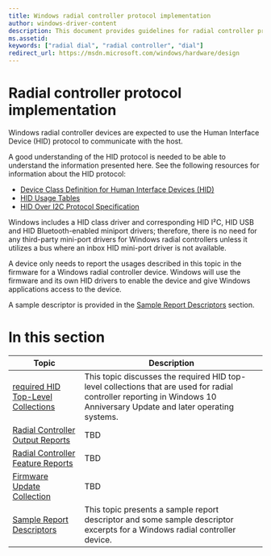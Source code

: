```yaml
---
title: Windows radial controller protocol implementation
author: windows-driver-content
description: This document provides guidelines for radial controller protocol implementation. Windows radial controller devices are expected to use the Human Interface Device (HID) protocol to communicate with the host.
ms.assetid:
keywords: ["radial dial", "radial controller", "dial"]
redirect_url: https://msdn.microsoft.com/windows/hardware/design
---
```


# Radial controller protocol implementation

Windows radial controller devices are expected to use the Human Interface Device (HID) protocol to communicate with the host.

A good understanding of the HID protocol is needed to be able to understand the information presented here. See the following resources for information about the HID protocol:
* [Device Class Definition for Human Interface Devices (HID)](http://www.usb.org/developers/hidpage#Class_Definitions)
* [HID Usage Tables](http://www.usb.org/developers/hidpage#HID_Usage)
* [HID Over I2C Protocol Specification](https://msdn.microsoft.com/library/windows/hardware/dn642101.aspx)

Windows includes a HID class driver and corresponding HID I²C, HID USB and HID Bluetooth-enabled miniport drivers; therefore, there is no need for any third-party mini-port drivers for Windows radial controllers unless it utilizes a bus where an inbox HID mini-port driver is not available.

A device only needs to report the usages described in this topic in the firmware for a Windows radial controller device. Windows will use the firmware and its own HID drivers to enable the device and give Windows applications access to the device.

A sample descriptor is provided in the [Sample Report Descriptors](radial-controller-sample-report-descriptors.md) section.

# In this section

Topic | Description
--- | ---
[required HID Top-Level Collections](radial-controller-required-hid-top-level-collections.md) | This topic discusses the required HID top-level collections that are used for radial controller reporting in Windows 10 Anniversary Update and later operating systems.
[Radial Controller Output Reports](radial-controller-output-reports.md) | TBD
[Radial Controller Feature Reports](radial-controller-feature-reports.md) | TBD
[Firmware Update Collection](radial-controller-firmware-update-collection.md) | TBD
[Sample Report Descriptors](radial-controller-sample-report-descriptors.md) | This topic presents a sample report descriptor and some sample descriptor excerpts for a Windows radial controller device.
